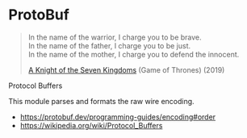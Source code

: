 # ProtoBuf

> In the name of the warrior, I charge you to be brave.\
> In the name of the father, I charge you to be just.\
> In the name of the mother, I charge you to defend the innocent.
>
> [A Knight of the Seven Kingdoms][1] (Game of Thrones) (2019)

Protocol Buffers

This module parses and formats the raw wire encoding.

- https://protobuf.dev/programming-guides/encoding#order
- <https://wikipedia.org/wiki/Protocol_Buffers>

[1]://youtube.com/watch?v=4R2St68Kl-g
